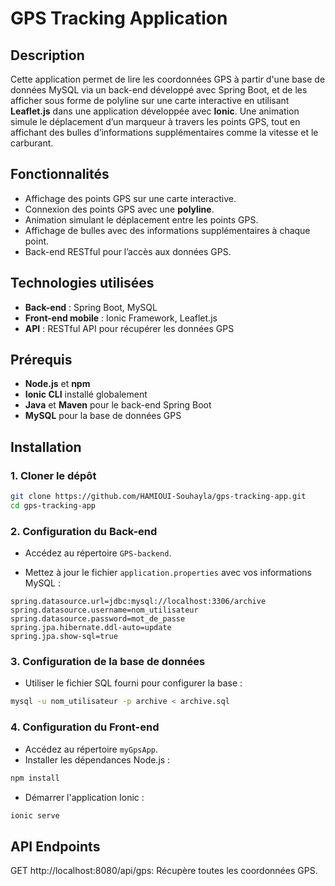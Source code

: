 # GPS Tracking Application

## Description
Cette application permet de lire les coordonnées GPS à partir d'une base de données MySQL via un back-end développé avec Spring Boot, et de les afficher sous forme de polyline sur une carte interactive en utilisant **Leaflet.js** dans une application développée avec **Ionic**. Une animation simule le déplacement d’un marqueur à travers les points GPS, tout en affichant des bulles d’informations supplémentaires comme la vitesse et le carburant. 

## Fonctionnalités
- Affichage des points GPS sur une carte interactive.
- Connexion des points GPS avec une **polyline**.
- Animation simulant le déplacement entre les points GPS.
- Affichage de bulles avec des informations supplémentaires à chaque point.
- Back-end RESTful pour l’accès aux données GPS.

## Technologies utilisées
- **Back-end** : Spring Boot, MySQL
- **Front-end mobile** : Ionic Framework, Leaflet.js
- **API** : RESTful API pour récupérer les données GPS

## Prérequis
- **Node.js** et **npm**
- **Ionic CLI** installé globalement
- **Java** et **Maven** pour le back-end Spring Boot
- **MySQL** pour la base de données GPS

## Installation

### 1. Cloner le dépôt
```bash
git clone https://github.com/HAMIOUI-Souhayla/gps-tracking-app.git
cd gps-tracking-app
```

### 2. Configuration du Back-end

- Accédez au répertoire `GPS-backend`.

- Mettez à jour le fichier `application.properties` avec vos informations MySQL :

```properties
spring.datasource.url=jdbc:mysql://localhost:3306/archive
spring.datasource.username=nom_utilisateur
spring.datasource.password=mot_de_passe
spring.jpa.hibernate.ddl-auto=update
spring.jpa.show-sql=true
```
### 3. Configuration de la base de données
- Utiliser le fichier SQL fourni pour configurer la base :
``` bash
mysql -u nom_utilisateur -p archive < archive.sql
```

### 4. Configuration du Front-end

- Accédez au répertoire `myGpsApp`.
- Installer les dépendances Node.js :
```bash
npm install
```
- Démarrer l'application Ionic :
```bash
ionic serve
```
## API Endpoints
GET http://localhost:8080/api/gps: Récupère toutes les coordonnées GPS.
